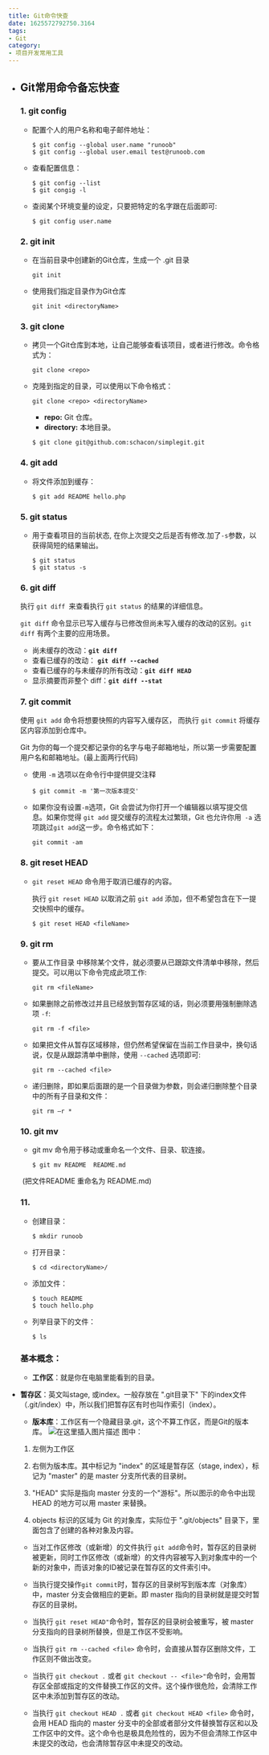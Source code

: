 ```yaml
---
title: Git命令快查
date: 1625572792750.3164
tags:
- Git
category:
- 项目开发常用工具
---
```

* ## Git常用命令备忘快查

  ### 1. git config

  - 配置个人的用户名称和电子邮件地址：

    ```
    $ git config --global user.name "runoob"
    $ git config --global user.email test@runoob.com
    ```

  - 查看配置信息：

    ```
    $ git config --list
    $ git congig -l
    ```

  - 查阅某个环境变量的设定，只要把特定的名字跟在后面即可:

    ```
    $ git config user.name
    ```

  

  ### 2. git init

  - 在当前目录中创建新的Git仓库，生成一个 .git 目录

    ```
    git init
    ```

  - 使用我们指定目录作为Git仓库

    ```
    git init <directoryName>
    ```

  

  ### 3. git clone

  - 拷贝一个Git仓库到本地，让自己能够查看该项目，或者进行修改。命令格式为：

    ```
    git clone <repo>
    ```

  - 克隆到指定的目录，可以使用以下命令格式：

    ```
    git clone <repo> <directoryName>
    ```

    - **repo:** Git 仓库。
    - **directory:** 本地目录。

    ```
    $ git clone git@github.com:schacon/simplegit.git
    ```

  

  ### 4. git add

  - 将文件添加到缓存：

    ```
    $ git add README hello.php 
    ```

  

  ### 5. git status

  - 用于查看项目的当前状态, 在你上次提交之后是否有修改.加了` -s `参数，以获得简短的结果输出。

    ```
    $ git status
    $ git status -s
    ```

  

  ### 6. git diff

  执行 `git diff `来查看执行 `git status` 的结果的详细信息。

  `git diff` 命令显示已写入缓存与已修改但尚未写入缓存的改动的区别。`git diff` 有两个主要的应用场景。

  - 尚未缓存的改动：**`git diff`**
  - 查看已缓存的改动： **`git diff --cached`**
  - 查看已缓存的与未缓存的所有改动：**`git diff HEAD`**
  - 显示摘要而非整个 diff：**`git diff --stat`**

  

  ### 7. git commit

  使用 `git add` 命令将想要快照的内容写入缓存区， 而执行 `git commit` 将缓存区内容添加到仓库中。

  Git 为你的每一个提交都记录你的名字与电子邮箱地址，所以第一步需要配置用户名和邮箱地址。(最上面两行代码)

  - 使用 `-m` 选项以在命令行中提供提交注释

    ```
    $ git commit -m '第一次版本提交'
    ```

  - 如果你没有设置` -m `选项，Git 会尝试为你打开一个编辑器以填写提交信息。如果你觉得 `git add` 提交缓存的流程太过繁琐，Git 也允许你用` -a` 选项跳过`git add`这一步。命令格式如下：

    ```
    git commit -am
    ```

  

  ### 8. git reset HEAD

  

  * `git reset HEAD` 命令用于取消已缓存的内容。

    执行 `git reset HEAD` 以取消之前 `git add` 添加，但不希望包含在下一提交快照中的缓存。

    ```
    $ git reset HEAD <fileName> 
    ```

  

  ### 9. git rm

  - 要从工作目录 中移除某个文件，就必须要从已跟踪文件清单中移除，然后提交。可以用以下命令完成此项工作:

    ```
    git rm <fileName>
    ```

  - 如果删除之前修改过并且已经放到暂存区域的话，则必须要用强制删除选项 `-f`:

    ```
    git rm -f <file>
    ```

  - 如果把文件从暂存区域移除，但仍然希望保留在当前工作目录中，换句话说，仅是从跟踪清单中删除，使用 `--cached` 选项即可:

    ```
    git rm --cached <file>
    ```

  - 递归删除，即如果后面跟的是一个目录做为参数，则会递归删除整个目录中的所有子目录和文件：

    ```
    git rm –r * 
    ```

  

  ### 10. git mv

  * git mv 命令用于移动或重命名一个文件、目录、软连接。

    ```
    $ git mv README  README.md
    ```

  ​      (把文件README 重命名为 README.md)

  

  ### 11.

  * 创建目录：

    ```
    $ mkdir runoob
    ```

  * 打开目录：

    ```
    $ cd <directoryName>/
    ```

  * 添加文件：

    ```
    $ touch README
    $ touch hello.php
    ```

  * 列举目录下的文件：

    ```
    $ ls
    ```

  

  

  
  
  
  
  ### 基本概念：

  - **工作区**：就是你在电脑里能看到的目录。
- **暂存区**：英文叫stage, 或index。一般存放在 ".git目录下" 下的index文件（.git/index）中，所以我们把暂存区有时也叫作索引（index）。
  - **版本库**：工作区有一个隐藏目录.git，这个不算工作区，而是Git的版本库。
![在这里插入图片描述](https://img-blog.csdnimg.cn/20200130223232160.png?x-oss-process=image/watermark,type_ZmFuZ3poZW5naGVpdGk,shadow_10,text_aHR0cHM6Ly9ibG9nLmNzZG4ubmV0L3dlaXhpbl80NjEyNDIxNA==,size_16,color_FFFFFF,t_70)
  图中：

  1. 左侧为工作区

  2. 右侧为版本库。其中标记为 "index" 的区域是暂存区（stage, index），标记为 "master" 的是 master 分支所代表的目录树。

  3. "HEAD" 实际是指向 master 分支的一个"游标"。所以图示的命令中出现 HEAD 的地方可以用 master 来替换。

  4.  objects 标识的区域为 Git 的对象库，实际位于 ".git/objects" 目录下，里面包含了创建的各种对象及内容。

     

  - 当对工作区修改（或新增）的文件执行 `git add`命令时，暂存区的目录树被更新，同时工作区修改（或新增）的文件内容被写入到对象库中的一个新的对象中，而该对象的ID被记录在暂存区的文件索引中。

  - 当执行提交操作`git commit`时，暂存区的目录树写到版本库（对象库）中，master 分支会做相应的更新。即 master 指向的目录树就是提交时暂存区的目录树。

  - 当执行 `git reset HEAD"`命令时，暂存区的目录树会被重写，被 master 分支指向的目录树所替换，但是工作区不受影响。
  
  - 当执行 `git rm --cached <file>` 命令时，会直接从暂存区删除文件，工作区则不做出改变。
  
  - 当执行 `git checkout .` 或者 `git checkout -- <file>"`命令时，会用暂存区全部或指定的文件替换工作区的文件。这个操作很危险，会清除工作区中未添加到暂存区的改动。
  
  - 当执行 `git checkout HEAD .` 或者 `git checkout HEAD <file>` 命令时，会用 HEAD 指向的 master 分支中的全部或者部分文件替换暂存区和以及工作区中的文件。这个命令也是极具危险性的，因为不但会清除工作区中未提交的改动，也会清除暂存区中未提交的改动。